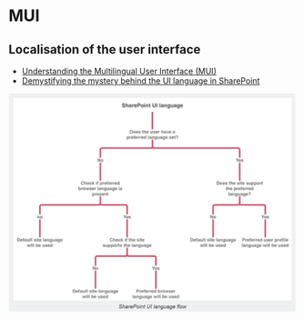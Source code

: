 # MUI

## Localisation of the user interface

- [Understanding the Multilingual User Interface (MUI)](https://docs.microsoft.com/en-us/previous-versions/office/developer/sharepoint-2010/ff800886(v=office.14))
- [Demystifying the mystery behind the UI language in SharePoint](https://www.eliostruyf.com/demystifying-the-mystery-behind-the-ui-language-in-sharepoint)

![Demystifying MUI](../assets/sharepoint-language-ui-flow.png)